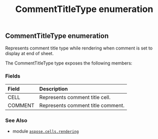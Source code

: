 ﻿---
title: CommentTitleType enumeration
second_title: Aspose.Cells for Python via .NET API References
description: 
type: docs
weight: 170
url: /aspose.cells.rendering/commenttitletype/
is_root: false
---

## CommentTitleType enumeration

Represents comment title type while rendering when comment is set to display at end of sheet.



The CommentTitleType type exposes the following members:

### Fields
| Field | Description |
| :- | :- |
| CELL | Represents comment title cell. |
| COMMENT | Represents comment title comment. |



### See Also
* module [`aspose.cells.rendering`](..)
